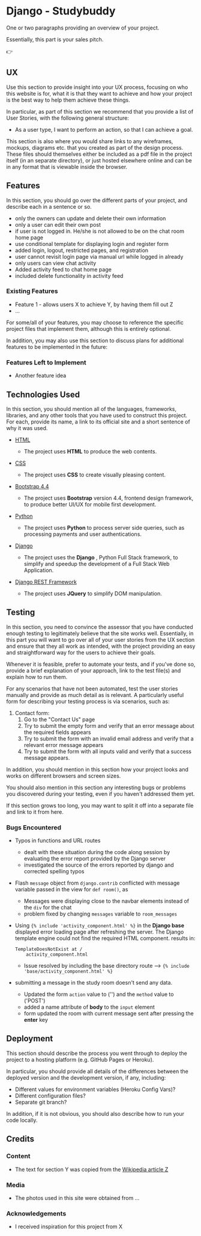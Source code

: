 # Django - Studybuddy

One or two paragraphs providing an overview of your project.

Essentially, this part is your sales pitch.

👉 
 
## UX
 
Use this section to provide insight into your UX process, focusing on who this website is for, what it is that they want to achieve and how your project is the best way to help them achieve these things.

In particular, as part of this section we recommend that you provide a list of User Stories, with the following general structure:
- As a user type, I want to perform an action, so that I can achieve a goal.

This section is also where you would share links to any wireframes, mockups, diagrams etc. that you created as part of the design process. These files should themselves either be included as a pdf file in the project itself (in an separate directory), or just hosted elsewhere online and can be in any format that is viewable inside the browser.

## Features

In this section, you should go over the different parts of your project, and describe each in a sentence or so.

- only the owners can update and delete their own information
- only a user can edit their own post
- if user is not logged in. He/she is not allowed to be on the chat room home page
- use conditional template for displaying login and register form
- added login, logout, restricted pages, and registration
- user cannot revisit login page via manual url while logged in already
- only users can view chat activity
- Added activity feed to chat home page
- included delete functionality in activity feed 
 
### Existing Features
- Feature 1 - allows users X to achieve Y, by having them fill out Z
- ...

For some/all of your features, you may choose to reference the specific project files that implement them, although this is entirely optional.

In addition, you may also use this section to discuss plans for additional features to be implemented in the future:

### Features Left to Implement
- Another feature idea

## Technologies Used

In this section, you should mention all of the languages, frameworks, libraries, and any other tools that you have used to construct this project. For each, provide its name, a link to its official site and a short sentence of why it was used.

- [HTML](https://www.w3schools.com/html/default.asp)
    - The project uses **HTML** to produce the web contents.

- [CSS](https://www.w3schools.com/CSS/default.asp)
    - The project uses **CSS** to create visually pleasing content.

- [Bootstrap 4.4](https://getbootstrap.com/docs/4.4/getting-started/introduction/)
    - The project uses **Bootstrap** version 4.4, frontend design framework, to produce better UI/UX for mobile first development.

- [Python](https://www.python.org/doc/)
    - The project uses **Python** to process server side queries, such as processing payments and user authentications.

- [Django](https://www.djangoproject.com/)
    - The project uses the **Django** , Python Full Stack framework, to simplify and speedup the development of a Full Stack Web Application.

- [Django REST Framework](https://www.django-rest-framework.org/)
    - The project uses **JQuery** to simplify DOM manipulation.

## Testing

In this section, you need to convince the assessor that you have conducted enough testing to legitimately believe that the site works well. Essentially, in this part you will want to go over all of your user stories from the UX section and ensure that they all work as intended, with the project providing an easy and straightforward way for the users to achieve their goals.

Whenever it is feasible, prefer to automate your tests, and if you've done so, provide a brief explanation of your approach, link to the test file(s) and explain how to run them.

For any scenarios that have not been automated, test the user stories manually and provide as much detail as is relevant. A particularly useful form for describing your testing process is via scenarios, such as:

1. Contact form:
    1. Go to the "Contact Us" page
    2. Try to submit the empty form and verify that an error message about the required fields appears
    3. Try to submit the form with an invalid email address and verify that a relevant error message appears
    4. Try to submit the form with all inputs valid and verify that a success message appears.

In addition, you should mention in this section how your project looks and works on different browsers and screen sizes.

You should also mention in this section any interesting bugs or problems you discovered during your testing, even if you haven't addressed them yet.

If this section grows too long, you may want to split it off into a separate file and link to it from here.

### Bugs Encountered

- Typos in functions and URL routes
    - dealt with these situation during the code along session by evaluating the error report provided by the Django server
    - investigated the source of the errors reported by django and corrected spelling typos

- Flash `message` object from `django.contrib` conflicted with message variable passed in the view for `def room()`, as 
    - Messages were displaying close to the navbar elements instead of the `div` for the chat
    - problem fixed by changing `messages` variable to `room_messages`

- Using `{% include 'activity_component.html' %}` in the **Django base** displayed error loading page after refreshing the server. The Django template engine could not find the required HTML component. results in:

    ```
    TemplateDoesNotExist at /
        activity_component.html
    ```
    - Issue resolved by including the base directory route --> `{% include 'base/activity_component.html' %}`

- submitting a message in the study room doesn't send any data.
    - Updated the form `action` value to ('') and the `method` value to ('POST')
    - added a name attribute of **body** to the `input` element 
    - form updated the room with current message sent after pressing the **enter** key


## Deployment

This section should describe the process you went through to deploy the project to a hosting platform (e.g. GitHub Pages or Heroku).

In particular, you should provide all details of the differences between the deployed version and the development version, if any, including:
- Different values for environment variables (Heroku Config Vars)?
- Different configuration files?
- Separate git branch?

In addition, if it is not obvious, you should also describe how to run your code locally.


## Credits

### Content
- The text for section Y was copied from the [Wikipedia article Z](https://en.wikipedia.org/wiki/Z)

### Media
- The photos used in this site were obtained from ...

### Acknowledgements

- I received inspiration for this project from X

